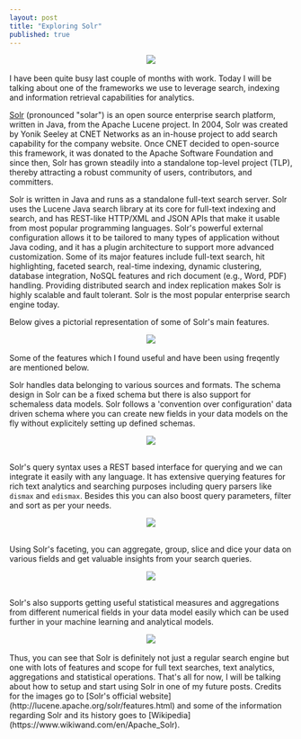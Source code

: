 ```yaml
---
layout: post
title: "Exploring Solr"
published: true
---
```



<div style="text-align: center;">
<img src="http://i.imgur.com/CakucSc.png"/>
</div>

<br>
I have been quite busy last couple of months with work. Today I will be talking about one of the frameworks we use to leverage search, indexing and information retrieval capabilities for analytics.

[Solr](http://lucene.apache.org/solr/) (pronounced "solar") is an open source enterprise search platform, written in Java, from the Apache Lucene project. In 2004, Solr was created by Yonik Seeley at CNET Networks as an in-house project to add search capability for the company website. Once CNET decided to open-source this framework, it was donated to the Apache Software Foundation and since then, Solr has grown steadily into a standalone top-level project (TLP), thereby attracting a robust community of users, contributors, and committers. 

Solr is written in Java and runs as a standalone full-text search server. Solr uses the Lucene Java search library at its core for full-text indexing and search, and has REST-like HTTP/XML and JSON APIs that make it usable from most popular programming languages. Solr's powerful external configuration allows it to be tailored to many types of application without Java coding, and it has a plugin architecture to support more advanced customization. Some of its major features include full-text search, hit highlighting, faceted search, real-time indexing, dynamic clustering, database integration, NoSQL features and rich document (e.g., Word, PDF) handling. Providing distributed search and index replication makes Solr is highly scalable and fault tolerant. Solr is the most popular enterprise search engine today.

Below gives a pictorial representation of some of Solr's main features.

<div style="text-align: center;">
<img src="http://i.imgur.com/J5XkCC0.png"/>
</div>

<br>
Some of the features which I found useful and have been using freqently are mentioned below.

Solr handles data belonging to various sources and formats. The schema design in Solr can be a fixed schema but there is also support for schemaless data models. Solr follows a 'convention over configuration' data driven schema where you can create new fields in your data models on the fly without explicitely setting up defined schemas.

<div style="text-align: center;">
<img src="http://i.imgur.com/TGrExbM.png"/>
</div>

<br>

Solr's query syntax uses a REST based interface for querying and we can integrate it easily with any language. It has extensive querying features for rich text analytics and searching purposes including query parsers like `dismax` and `edismax`. Besides this you can also boost query parameters, filter and sort as per your needs.
<div style="text-align: center;">
<img src="http://i.imgur.com/IdlzGvH.png"/>
</div>

<br>

Using Solr's faceting, you can aggregate, group, slice and dice your data on various fields and get valuable insights from your search queries.
<div style="text-align: center;">
<img src="http://i.imgur.com/grUmYbd.png"/>
</div>

<br>

Solr's also supports getting useful statistical measures and aggregations from different numerical fields in your data model easily which can be used further in your machine learning and analytical models.
<div style="text-align: center;">
<img src="http://i.imgur.com/cWieIYP.png"/>
</div>

<br>
Thus, you can see that Solr is definitely not just a regular search engine but one with lots of features and scope for full text searches, text analytics, aggregations and statistical operations. That's all for now, I will be talking about how to setup and start using Solr in one of my future posts. Credits for the images go to [Solr's official website](http://lucene.apache.org/solr/features.html) and some of the information regarding Solr and its history goes to [Wikipedia](https://www.wikiwand.com/en/Apache_Solr).




